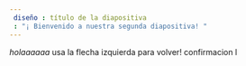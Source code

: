```yaml
---
 diseño : título de la diapositiva
 : "¡ Bienvenido a nuestra segunda diapositiva! "
---
```

*holaaaaaa*
usa la flecha izquierda para volver!
confirmacion 
l
